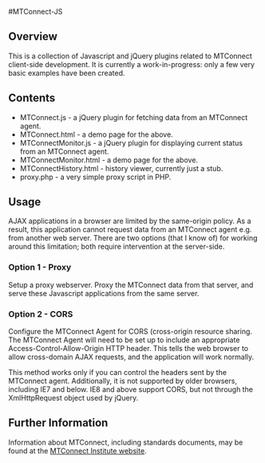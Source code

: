#MTConnect-JS

## Overview

This is a collection of Javascript and jQuery plugins related to MTConnect client-side development.
It is currently a work-in-progress: only a few very basic examples have been created.

## Contents

* MTConnect.js - a jQuery plugin for fetching data from an MTConnect agent.
* MTConnect.html - a demo page for the above.
* MTConnectMonitor.js - a jQuery plugin for displaying current status from an MTConnect agent.
* MTConnectMonitor.html - a demo page for the above.
* MTConnectHistory.html - history viewer, currently just a stub.
* proxy.php - a very simple proxy script in PHP.

## Usage

AJAX applications in a browser are limited by the same-origin policy. 
As a result, this application cannot request data from an MTConnect agent e.g. from another web server. 
There are two options (that I know of) for working around this limitation; both require intervention at the server-side.

### Option 1 - Proxy

Setup a proxy webserver. 
Proxy the MTConnect data from that server, and serve these Javascript applications from the same server.

### Option 2 - CORS

Configure the MTConnect Agent for CORS (cross-origin resource sharing. 
The MTConnect Agent will need to be set up to include an appropriate Access-Control-Allow-Origin HTTP header.
This tells the web browser to allow cross-domain AJAX requests, and the application will work normally. 

This method works only if you can control the headers sent by the MTConnect agent. 
Additionally, it is not supported by older browsers, including IE7 and below. 
IE8 and above support CORS, but not through the XmlHttpRequest object used by jQuery. 

## Further Information

Information about MTConnect, including standards documents, may be found at the [MTConnect Institute website](http://mtconnect.org).